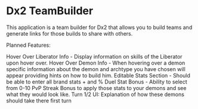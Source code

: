 # Dx2 TeamBuilder

This application is a team builder for Dx2 that allows you to build teams and generate links for those builds to share with others. 

Planned Features:

Hover Over Liberator Info - Display information on skills of the Liberator upon hover over.
Hover Over Demon Info - When hovering over a demon specific information about the demon and archtype you have chosen will appear providing hints on how to build him.
Editable Stats Section - Should be able to enter all brand stats + and %
Duel Stat Bonus - Ability to select from 0-10 PvP Streak Bonus to apply those stats to your demons and see what they would look like.
Turn 1/2 UI: Explanation of how these demons should take there first turn
